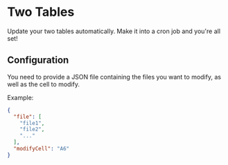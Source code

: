 # Two Tables
Update your two tables automatically. Make it into a cron job and you're all set!

## Configuration
You need to provide a JSON file containing the files you want to modify, as well as the cell to modify.

Example:

```json
{
  "file": [
    "file1",
    "file2",
    "..."
  ],
  "modifyCell": "A6"
}
```